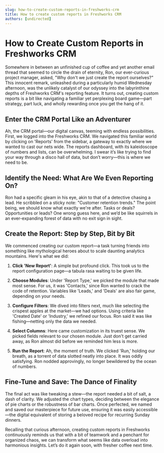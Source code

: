 ```yaml
---
slug: how-to-create-custom-reports-in-freshworks-crm
title: How to create custom reports in Freshworks CRM
authors: [undirected]
---
```



# How to Create Custom Reports in Freshworks CRM

Somewhere in between an unfinished cup of coffee and yet another email thread that seemed to circle the drain of eternity, Ron, our ever-curious project manager, asked, "Why don't we just create the report ourselves?" This innocent remark, unleashed during a particularly humid Wednesday afternoon, was the unlikely catalyst of our  odyssey into the labyrinthine depths of Freshworks CRM's reporting feature. It turns out, creating custom reports is a bit like navigating a familiar yet perplexing board game—part strategy, part luck, and wholly rewarding once you get the hang of it.

## Enter the CRM Portal Like an Adventurer

Ah, the CRM portal—our digital canvas, teeming with endless possibilities. First, we logged into the Freshworks CRM. We navigated this familiar world by clicking on 'Reports' from the sidebar, a gateway to exactly where we wanted to cast our nets wide. The reports dashboard, with its kaleidoscope of numbers and lists, can be overwhelming. I swear it’s like trying to find your way through a disco hall of data, but don’t worry—this is where we need to be.

## Identify the Need: What Are We Even Reporting On?

Ron had a specific gleam in his eye, akin to that of a detective chasing a lead. He scribbled on a sticky note: "Customer retention trends." The point being, we should know what exactly we're after. Tasks or deals? Opportunities or leads? One wrong guess here, and we’d be like squirrels in an ever-expanding forest of data with no exit sign in sight.

## Create the Report: Step by Step, Bit by Bit

We commenced creating our custom report—a task turning friends into something like mythological heroes about to scale daunting analytics mountains. Here's what we did:

1. **Click 'New Report'**: A simple but profound click. This took us to the report configuration page—a tabula rasa waiting to be given life.
   
2. **Choose Modules**: Under 'Report Type,' we picked the module that made most sense. For us, it was 'Contacts,' since Ron wanted to crack the code of retention. Variables like 'Leads,' and 'Deals' are also fair game, depending on your needs.
   
3. **Configure Filters**: We dived into filters next, much like selecting the crispest apples at the market—we had options. Using criteria like 'Created Date' or 'Industry,' we refined our focus. Ron said it was like fishing—netting only the data we needed.

4. **Select Columns**: Here came customization in its truest sense. We picked fields relevant to our chosen module. Just don't get carried away, as Ron almost did before we reminded him less is more.

5. **Run the Report**: Ah, the moment of truth. We clicked 'Run,' holding our breath, as a torrent of data slotted neatly into place. It was oddly satisfying. Ron nodded approvingly, no longer bewildered by the ocean of numbers.

## Fine-Tune and Save: The Dance of Finality

The final act was like tweaking a stew—the report needed a bit of salt, a dash of clarity. We adjusted the chart types, deciding between the elegance of pie charts or the robustness of bar charts. Once perfected, we named and saved our masterpiece for future use, ensuring it was easily accessible—the digital equivalent of storing a beloved recipe for recurring Sunday dinners.

Recalling that curious afternoon, creating custom reports in Freshworks continuously reminds us that with a bit of teamwork and a penchant for organized chaos, we can transform what seems like data overload into harmonious insights. Let’s do it again soon, with fresher coffee next time.

